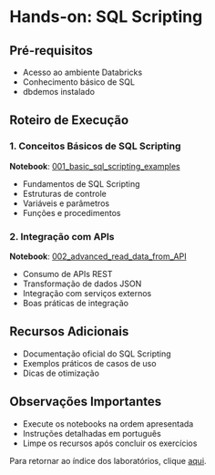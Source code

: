 # Hands-on: SQL Scripting

## Pré-requisitos
- Acesso ao ambiente Databricks
- Conhecimento básico de SQL
- dbdemos instalado

## Roteiro de Execução

### 1. Conceitos Básicos de SQL Scripting
**Notebook**: <a href="$./SQL_Scripiting/001_basic_sql_scripting_examples">001_basic_sql_scripting_examples</a>
- Fundamentos de SQL Scripting
- Estruturas de controle
- Variáveis e parâmetros
- Funções e procedimentos

### 2. Integração com APIs
**Notebook**: <a href="$./SQL_Scripiting/002_advanced_read_data_from_API">002_advanced_read_data_from_API</a>
- Consumo de APIs REST
- Transformação de dados JSON
- Integração com serviços externos
- Boas práticas de integração

## Recursos Adicionais
- Documentação oficial do SQL Scripting
- Exemplos práticos de casos de uso
- Dicas de otimização

## Observações Importantes
- Execute os notebooks na ordem apresentada
- Instruções detalhadas em português
- Limpe os recursos após concluir os exercícios

Para retornar ao índice dos laboratórios, clique <a href="$./README.md">aqui</a>. 